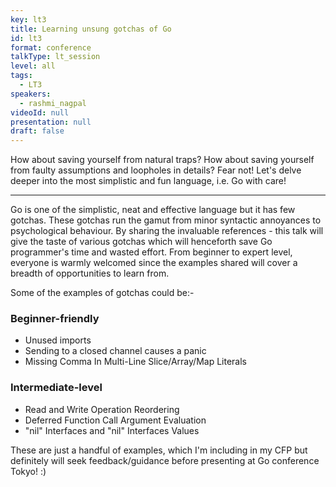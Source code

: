 ```yaml
---
key: lt3
title: Learning unsung gotchas of Go
id: lt3
format: conference
talkType: lt_session
level: all
tags:
  - LT3
speakers:
  - rashmi_nagpal
videoId: null
presentation: null
draft: false
---
```

How about saving yourself from natural traps? How about saving yourself from faulty assumptions and loopholes in details? Fear not! Let's delve deeper into the most simplistic and fun language, i.e. Go with care!

---
Go is one of the simplistic, neat and effective language but it has few gotchas. These gotchas run the gamut from minor syntactic annoyances to psychological behaviour. By sharing the invaluable references - this talk will give the taste of various gotchas which will henceforth save Go programmer's time and wasted effort.
From beginner to expert level, everyone is warmly welcomed since the examples shared will cover a breadth of opportunities to learn from.

Some of the examples of gotchas could be:-

### Beginner-friendly
* Unused imports
* Sending to a closed channel causes a panic
* Missing Comma In Multi-Line Slice/Array/Map Literals

### Intermediate-level
* Read and Write Operation Reordering
* Deferred Function Call Argument Evaluation
* "nil" Interfaces and "nil" Interfaces Values

These are just a handful of examples, which I'm including in my CFP but definitely will seek feedback/guidance before presenting at Go conference Tokyo! :)
